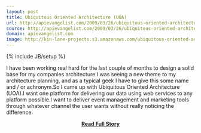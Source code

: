 ```yaml
---
layout: post
title: Ubiquitous Oriented Architecture (UOA)
url: http://apievangelist.com/2009/03/26/ubiquitous-oriented-architecture-uoa/
source: http://apievangelist.com/2009/03/26/ubiquitous-oriented-architecture-uoa/
domain: apievangelist.com
image: http://kin-lane-projects.s3.amazonaws.com/ubiquitous-oriented-architecture/Ubiquitous Oriented Architecture_Medium.jpg
---
```

{% include JB/setup %}<p>I have been working real hard for the last couple of months to design a solid base for my companies architecture.I was seeing a new theme to my architecture planning, and as a typical geek I have to give this some name and / or achronym.So I came up with Ubiquitous Oriented Architecture (UOA).I want one platform for delivering our data using web services to any platform possible.I want to deliver event management and marketing tools through whatever channel the user wants without really noticing the difference.</p>
<center><p><a href="http://apievangelist.com/2009/03/26/ubiquitous-oriented-architecture-uoa/" style='padding:25px; font-sze:18px; font-weight: bold;'>Read Full Story</a></p></center>
